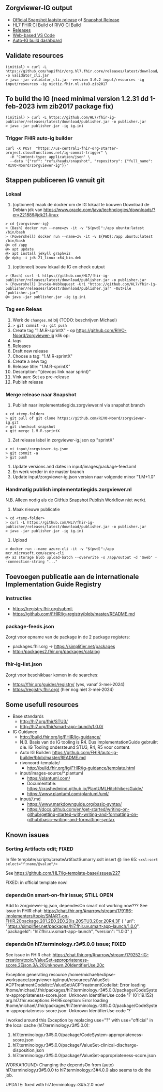 
## Zorgviewer-IG output

* [Official Snapshot laatste release](https://implementatiegids.zorgviewer.nl/) of [Snapshot Release](https://build.fhir.org/ig/RIVO-Noord/zorgviewer-ig/branches/snapshot/)
* [HL7 FHIR CI Build](https://build.fhir.org/ig/RIVO-Noord/zorgviewer-ig/) of [RIVO CI Build](https://rivo-noord.github.io/zorgviewer-ig/)
* [Releases](https://build.fhir.org/ig/RIVO-Noord/zorgviewer-ig/branches/)
* [Web-based VS Code](https://github.dev/RIVO-Noord/zorgviewer-ig/)
* [Auto-IG build dashboard](https://fhir.github.io/auto-ig-builder/)

## Validate resources
```
(initial) > curl -L https://github.com/hapifhir/org.hl7.fhir.core/releases/latest/download/validator_cli.jar -o validator_cli.jar
> java -jar validator_cli.jar -version 3.0.2 input/resources -ig input/resources -ig nictiz.fhir.nl.stu3.zib2017
```

## To build the IG (need minimal version 1.2.31 dd 1-feb-2023 ivm zib2017 package fix)
```
(initial) > curl -L https://github.com/HL7/fhir-ig-publisher/releases/latest/download/publisher.jar -o publisher.jar
> java -jar publisher.jar -ig ig.ini
```

### Trigger FHIR auto-ig builder
```
curl -X POST  "https://us-central1-fhir-org-starter-project.cloudfunctions.net/ig-commit-trigger" \
  -H "Content-type: application/json" \
  --data '{"ref": "refs/heads/snapshot", "repository": {"full_name": "RIVO-Noord/zorgviewer-ig"}}'
```

## Stappen publiceren IG vanuit git

### Lokaal

1. (optioneel) maak de docker om de IG lokaal te bouwen
Download de Debian jdk van https://www.oracle.com/java/technologies/downloads/?er=221886#jdk21-linux
```
> cd {zorgviewer-ig}
> (Bash) docker run --name=zv -it -v "$(pwd)":/app ubuntu:latest /bin/bash
> (Powershell) docker run --name=zv -it -v ${PWD}:/app ubuntu:latest /bin/bash
@> cd /app
@> apt update
@> apt install jekyll graphviz
@> dpkg -i jdk-21_linux-x64_bin.deb
```
1. (optioneel) bouw lokaal de IG en check output
```
> (Bash) curl -L https://github.com/HL7/fhir-ig-publisher/releases/latest/download/publisher.jar -o publisher.jar
> (Powershell) Invoke-WebRequest -Uri "https://github.com/HL7/fhir-ig-publisher/releases/latest/download/publisher.jar" -OutFile "publisher.jar"
@> java -jar publisher.jar -ig ig.ini
```

### Tag een Releas

1. Werk de ``changes.md`` bij (TODO: beschrijven Michael)
1. ``> git commit -a; git push``
1. Create tag "1.M.R-sprintX" - op https://github.com/RIVO-Noord/zorgviewer-ig klik op: 
  1. tags
  1. Releases
  1. Draft new release
  1. Choose a tag: "1.M.R-sprintX"
  1. Create a new tag
  1. Release title: "1.M.R-sprintX"
  1. Description: "{devops link naar sprint}"
  1. Vink aan: Set as pre-release
  1. Publish release

### Merge release naar Snapshot

1. Publish naar implementatiegids.zorgviewer.nl via snapshot branch
```
> cd <temp-folder>
> git pull of git clone https://github.com/RIVO-Noord/zorgviewer-ig.git
> git checkout snapshot
> git merge 1.M.R-sprintX
```
1. Zet release label in zorgviewer-ig.json op "sprintX"
```
> vi input/zorgviewer-ig.json
> git commit -a
> git push
```
1. Update versions and dates in input/images/package-feed.xml
1. En werk verder in de master branch
1. Update input/zorgviewer-ig.json version naar volgende minor "1.M+1.0"

### Handmatig publish implementatiegids.zorgviewer.nl

N.B. Alleen nodig als de [GitHub Snapshot Publish Workflow](.github/workflows/publish.yml) niet werkt.

1. Maak nieuwe publicatie
```
> cd <temp-folder>
> curl -L https://github.com/HL7/fhir-ig-publisher/releases/latest/download/publisher.jar -o publisher.jar
> java -jar publisher.jar -ig ig.ini
```
1. Upload
```
> docker run --name azure-cli -it -v "$(pwd)":/app  mcr.microsoft.com/azure-cli
@> az storage blob upload-batch --overwrite -s /app/output -d '$web' --connection-string "..."
```

## Toevoegen publicatie aan de internationale Implementation Guide Registry

### Instructies 
- https://registry.fhir.org/submit
- https://github.com/FHIR/ig-registry/blob/master/README.md

### package-feeds.json 
Zorgt voor opname van de package in de 2 package registers:
- packages.fhir.org -> https://simplifier.net/packages
- http://packages2.fhir.org/packages/catalog

### fhir-ig-list.json
Zorgt voor beschikbaar komen in de searches:
- https://fhir.org/guides/registry/ (yes, vanaf 3-mei-2024)
- https://registry.fhir.org/ (hier nog niet 3-mei-2024)

## Some usefull resources

* Base standards
  * http://hl7.org/fhir/STU3/
  * http://hl7.org/fhir/smart-app-launch/1.0.0/
* IG Guidance
  * http://build.fhir.org/ig/FHIR/ig-guidance/
  * N.B. Basis van de IG tooling is R4. Dus ImplementationGuide gebruikt die. IG Tooling ondersteund STU3, R4, R5 voor content.
  * Auto IG Builder: https://github.com/FHIR/auto-ig-builder/blob/master/README.md
  * rivonoord-template/
    * http://build.fhir.org/ig/FHIR/ig-guidance/template.html
  * input/images-source/*.plantuml
    * https://plantuml.com/
    * Documentatie: https://crashedmind.github.io/PlantUMLHitchhikersGuide/
    * https://www.plantuml.com/plantuml/uml/
  * input/*/*.md
    * https://www.markdownguide.org/basic-syntax/
    * https://docs.github.com/en/get-started/writing-on-github/getting-started-with-writing-and-formatting-on-github/basic-writing-and-formatting-syntax 

## Known issues

### Sorting Artifacts edit; FIXED

In file template/scripts/createArtifactSumarry.xslt insert @ line 65: ``<xsl:sort select="f:name/@value"/>``

See https://github.com/HL7/ig-template-base/issues/227

FIXED: in official template now!

### dependsOn smart-on-fhir issue; STILL OPEN

Add to zorgviewer-ig.json, dependesOn smart not working now??? See issue in FHIR chat: https://chat.fhir.org/#narrow/stream/179166-implementers/topic/SMART-on-FHIR.20package.201.2E0.2E0.20is.20STU3.20or.20R4.3F
      {
        "uri": "https://simplifier.net/packages/hl7.fhir.uv.smart-app-launch/1.0.0",
        "packageId": "hl7.fhir.uv.smart-app-launch",
        "version": "1.0.0"
      }

### dependsOn hl7.terminology.r3#5.0.0 issue; FIXED

See issue in FHIR chat: https://chat.fhir.org/#narrow/stream/179252-IG-creation/topic/ValueSet-appropriateness-score.2Ejson.3A.20Unknown.20IdentifierUse.20c

Exception generating resource /home/michael/eclipse-workspace/zorgviewer-ig/input/resources/ValueSet-ACPTreatmentCodelist::ValueSet/ACPTreatmentCodelist: Error loading /home/michael/.fhir/packages/hl7.terminology.r3#5.0.0/package/CodeSystem-appropriateness-score.json: Unknown IdentifierUse code '?' (01:19.152)
org.hl7.fhir.exceptions.FHIRException: Error loading /home/michael/.fhir/packages/hl7.terminology.r3#5.0.0/package/CodeSystem-appropriateness-score.json: Unknown IdentifierUse code '?'

I worked around this Exception by replacing use="?" with use="official" in the local cache (hl7.terminology.r3#5.0.0):
1. hl7.terminology.r3#5.0.0/package/CodeSystem-appropriateness-score.json
2. hl7.terminology.r3#5.0.0/package/ValueSet-clinical-discharge-disposition.json
3. hl7.terminology.r3#5.0.0/package/ValueSet-appropriateness-score.json

WORKAROUND: Changing the dependsOn from (auto) hl7.terminology.r3#5.0.0 to hl7.terminology.r3#4.0.0 also seems to do the job.

UPDATE: fixed with hl7.terminology.r3#5.2.0 now!
